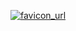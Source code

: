 
[![favicon_url]][app_url]

[app_url]: http://sugo-demo-example.herokuapp.com
[favicon_url]: http://realglobe-inc.github.io/sugo-demo-example/images/favicon.svg

